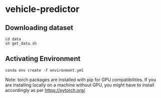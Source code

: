 # vehicle-predictor

## Downloading dataset

```
cd data
sh get_data.sh
```

## Activating Environment

```
conda env create -f environment.yml
```

Note: torch packages are installed with pip for GPU compatibilities. If you are installing locally on a machine without GPU, you might have to install accordingly as per https://pytorch.org/
